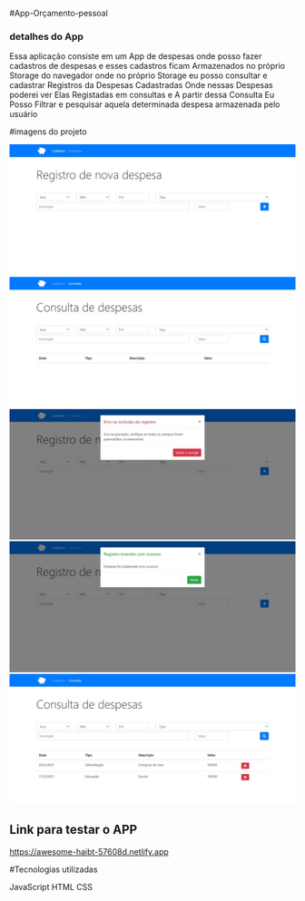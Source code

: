 #App-Orçamento-pessoal

### **detalhes do App**
 
 Essa aplicação consiste em um App de despesas onde posso fazer cadastros de despesas e esses cadastros ficam Armazenados no próprio Storage do navegador onde no próprio Storage eu posso consultar e cadastrar Registros da Despesas Cadastradas Onde nessas Despesas poderei ver Elas Registadas em consultas e A partir dessa Consulta Eu Posso Filtrar e pesquisar aquela determinada despesa armazenada pelo usuário
 
 #imagens do projeto
 
![app orçamento pessoal](img/app.jpeg)
![app orçamento pessoal](img/app2.jpeg)
![app orçamento pessoal](img/app3.jpeg)
![app orçamento pessoal](img/app4.jpeg)
![app orçamento pessoal](img/app5.jpeg)


## Link para testar o APP
<https://awesome-haibt-57608d.netlify.app>

#Tecnologias utilizadas

JavaScript
HTML
CSS






